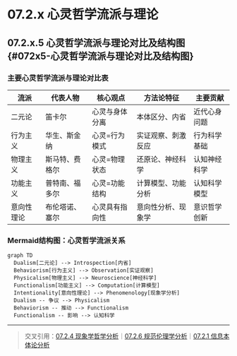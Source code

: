 # 07.2.x 心灵哲学流派与理论

## 07.2.x.5 心灵哲学流派与理论对比及结构图 {#072x5-心灵哲学流派与理论对比及结构图}

### 主要心灵哲学流派与理论对比表

| 流派         | 代表人物         | 核心观点         | 方法论特征         | 主要贡献         |
|--------------|------------------|------------------|--------------------|------------------|
| 二元论       | 笛卡尔           | 心灵与身体分离   | 本体区分、内省     | 近代心身问题     |
| 行为主义     | 华生、斯金纳     | 心灵=行为模式    | 实证观察、刺激反应 | 行为科学基础     |
| 物理主义     | 斯马特、费格尔   | 心灵=物理状态    | 还原论、神经科学   | 认知神经科学     |
| 功能主义     | 普特南、福多尔   | 心灵=功能结构    | 计算模型、功能分析 | 认知科学模型     |
| 意向性理论   | 布伦塔诺、塞尔   | 心灵具有指向性   | 意向性分析、现象学 | 意识哲学创新     |

### Mermaid结构图：心灵哲学流派关系

```mermaid
graph TD
  Dualism[二元论] --> Introspection[内省]
  Behaviorism[行为主义] --> Observation[实证观察]
  Physicalism[物理主义] --> Neuroscience[神经科学]
  Functionalism[功能主义] --> Computation[计算模型]
  Intentionality[意向性理论] --> Phenomenology[现象学分析]
  Dualism -- 争议 --> Physicalism
  Behaviorism -- 推动 --> Functionalism
  Functionalism -- 影响 --> 认知科学
```

---
> 交叉引用：[07.2.4 现象学哲学分析](./现象学哲学分析.md)｜[07.2.6 规范伦理学分析](./规范伦理学分析.md)｜[07.2.1 信息本体论分析](./信息本体论分析.md)

